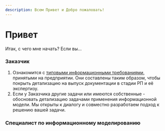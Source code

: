 ```yaml
---
description: Всем Привет и Добро пожаловать!
---
```


# Привет

Итак, с чего мне начать? Если вы...

### Заказчик

1. Ознакомится с [типовыми информационными требованиями](STANDARTS/02\_DESIGN/APPENDIX/ASSETS\_TEMPLATES/tekhnicheskie-zadaniya/informacionnye-trebovaniya-zakazchika.md), принятыми на предприятии. Они составлены таким образом, чтобы покрыть детализацию на выпуск документации в стадии РП и её экспертизу.
2. Если у Заказчика другие задачи или имеются собственные - обосновать детализацию задачами применения информационной модели. Мы открыты к диалогу и совместно разработаем подход к решению вашей задачи.

### Специалист по информационному моделированию

